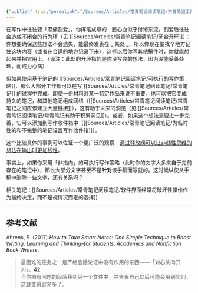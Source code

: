 ```yaml
---
{"publish":true,"permalink":"/Sources/Articles/常青笔记阅读笔记/常青笔记工作流能降低改稿的情绪负担.md","title":"常青笔记工作流能降低改稿的情绪负担","created":"2022-08-11","modified":"2024-05-30","published":"2025-07-09T00:03:41.755+08:00","tags":["review"],"cssclasses":""}
---
```




在写作中往往要「忍痛割爱」，你挥笔成章的一腔心血似乎付诸东流。割爱后往往会造成不闭合的行为环（见 [[Sources/Articles/常青笔记阅读笔记/闭合开环]]）：你想要确保这些想法不会遗失，能最终发表在 _ 某处 _，所以你现在要找个地方记住这块内容（或者在合适的地方记录下来），这样以后你写其他稿件时，你就能想起来并把它用上。（译注：此处的开环指的是你没写完的想法，因为没能妥善处理，而成为心病）

但如果使用基于笔记的 [[Sources/Articles/常青笔记阅读笔记/可执行的写作策略]]，那么大部分工作都可以在写 [[Sources/Articles/常青笔记阅读笔记/常青笔记]] 的过程中完成。即使一份材料对某一特定作品来说不重要，也可以把它变成持久的笔记，和其他笔记组成网络（[[Sources/Articles/常青笔记阅读笔记/常青笔记之间应该建立大量链接]]），这有助于未来的洞见（见 [[Sources/Articles/常青笔记阅读笔记/常青笔记有助于积累洞见]]）。或者，如果这个想法需要进一步完善，它可以添加到写作收件箱中（[[Sources/Articles/常青笔记阅读笔记/为临时性的和不完整的笔记设置写作收件箱]]）。

这个比较具体的事例可以佐证一个更广泛的观察：[通过释放阀可以让非线性思维的想法在输出时更加线性](https://notes.andymatuschak.org/z3iT7pPmhbY8WtofoCccd58xtnhJUfkJPztGP)。

事实上，如果你采用「非指向」的可执行写作策略（此时你的文字大多来自于先前存在的笔记中），那么大部分文字甚至不是**针对**该手稿而写就的。这时候纵使从手稿中删除一些文字，还有关系吗？

相关笔记：[[Sources/Articles/常青笔记阅读笔记/软件界面经常将破坏性操作作为最终决定，而不是视情况而定的选择]]

___

## 参考文献

Ahrens, S. (2017).*How to Take Smart Notes: One Simple Technique to Boost Writing, Learning and Thinking–for Students, Academics and Nonfiction Book Writers*.

> 最困难的任务之一是严格删除论证中没有作用的东西——「对心头肉开刀」。[42](https://notes.andymatuschak.org/z26G5QDZgkk3mLTJoWHfzM6kjRzHpTAWHeZWN)  
> 当你把有问题的段落移到另一个文件中，并告诉自己以后可能会用到它们，这就变得容易多了。